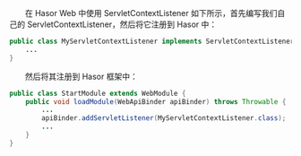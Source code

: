 &emsp;&emsp;在 Hasor Web 中使用 ServletContextListener 如下所示，首先编写我们自己的 ServletContextListener，然后将它注册到 Hasor 中：
```java
public class MyServletContextListener implements ServletContextListener {
    ...
}
```

&emsp;&emsp;然后将其注册到 Hasor 框架中：
```java
public class StartModule extends WebModule {
    public void loadModule(WebApiBinder apiBinder) throws Throwable {
        ...
        apiBinder.addServletListener(MyServletContextListener.class);
        ...
    }
}
```